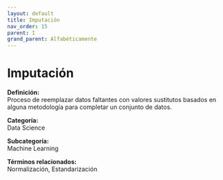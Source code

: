 ```yaml
---
layout: default
title: Imputación
nav_order: 15
parent: I
grand_parent: Alfabéticamente
---
```


# Imputación

**Definición:**  
Proceso de reemplazar datos faltantes con valores sustitutos basados en alguna metodología para completar un conjunto de datos.

**Categoría:**  
Data Science  

**Subcategoría:**  
Machine Learning

**Términos relacionados:**  
Normalización, Estandarización
